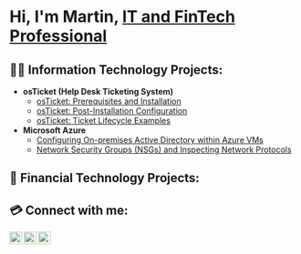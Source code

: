 <h1>Hi, I'm Martin, <a href="https://www.linkedin.com/in/mtaylor988">IT and FinTech Professional</a></h1>

<h2>👨‍💻 Information Technology Projects:</h2>

- <b>osTicket (Help Desk Ticketing System)</b>
  - [osTicket: Prerequisites and Installation](https://github.com/joshmadakorcc/osticket-prereqs)
  - [osTicket: Post-Installation Configuration](https://github.com/joshmadakorcc/post-install-config)
  - [osTicket: Ticket Lifecycle Examples](https://github.com/joshmadakorcc/ticket-lifecycle)
- <b>Microsoft Azure</b>
  - [Configuring On-premises Active Directory within Azure VMs](https://github.com/joshmadakorcc/configure-ad)
  - [Network Security Groups (NSGs) and Inspecting Network Protocols](https://github.com/joshmadakorcc/azure-network-protocols)
 
<h2>💸 Financial Technology Projects:</h2>

<h2>💳 Connect with me:</h2>

[<img align="left" alt="Martin | Twitter" width="22px" src="https://cdn.jsdelivr.net/npm/simple-icons@v3/icons/twitter.svg" />][twitter]
[<img align="left" alt="Martin | LinkedIn" width="22px" src="https://cdn.jsdelivr.net/npm/simple-icons@v3/icons/linkedin.svg" />][linkedin]
[<img align="left" alt="Martin | Instagram" width="22px" src="https://cdn.jsdelivr.net/npm/simple-icons@v3/icons/instagram.svg" />][instagram]

[twitter]: https://twitter.com/
[instagram]: https://www.instagram.com
[linkedin]: https://www.linkedin.com/in/mtaylor988/

